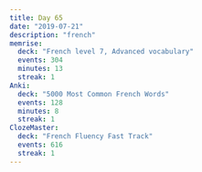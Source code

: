 ```yaml
---
title: Day 65
date: "2019-07-21"
description: "french"
memrise:
  deck: "French level 7, Advanced vocabulary"
  events: 304
  minutes: 13
  streak: 1
Anki:
  deck: "5000 Most Common French Words"
  events: 128
  minutes: 8
  streak: 1
ClozeMaster:
  deck: "French Fluency Fast Track"
  events: 616
  streak: 1
---
```

